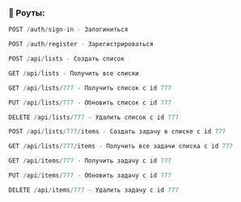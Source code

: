 
<h3 align="left">🌌 Роуты:</h3>

 ``` Java
POST /auth/sign-in - Залогиниться
```
``` Java
POST /auth/register - Зарегистрироваться
```
``` Java
POST /api/lists - Создать список
```
``` Java
GET /api/lists - Получить все списки
```
``` Java
GET /api/lists/777 - Получить список с id 777
```
``` Java
PUT /api/lists/777 - Обновить список с id 777
```
``` Java
DELETE /api/lists/777 - Удалить список с id 777
```
``` Java
POST /api/lists/777/items - Создать задачу в списке с id 777
```
``` Java
GET /api/lists/777/items - Получить все задачи списка с id 777
```
``` Java
GET /api/items/777 - Получить задачу с id 777
```
``` Java
PUT /api/items/777 - Обновить задачу с id 777
```
``` Java
DELETE /api/items/777 - Удалить задачу с id 777
```
